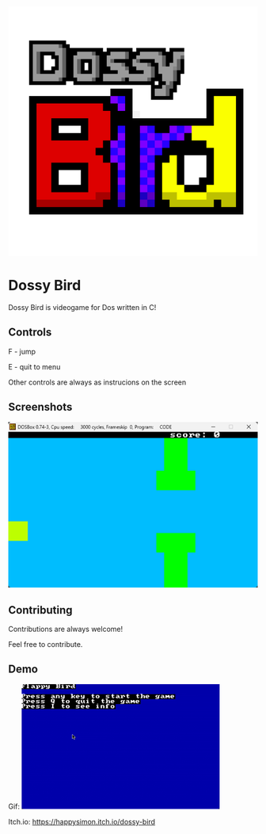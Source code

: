 
![Logo](icon.png)


# Dossy Bird

Dossy Bird is videogame for Dos written in C!


## Controls

F - jump

E - quit to menu

Other controls are always as instrucions on the screen
## Screenshots

![App Screenshot](screenshot.png)


## Contributing

Contributions are always welcome!

Feel free to contribute.
## Demo

Gif: 
![Vid](Vid.gif)


Itch.io:
https://happysimon.itch.io/dossy-bird

